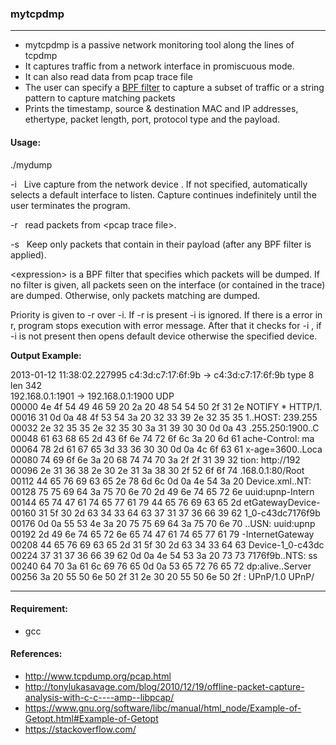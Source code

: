 ### mytcpdmp
---
* mytcpdmp is a passive network monitoring tool along the lines of tcpdmp
* It captures traffic from a network interface in promiscuous mode.
* It can also read data from pcap trace file
* The user can specify a [BPF filter](http://biot.com/capstats/bpf.html) to capture a subset of traffic or a string pattern to capture matching packets
* Prints the timestamp, source & destination MAC and IP addresses,  ethertype, packet length, port, protocol type and the payload.



#### Usage:
./mydump


-i&nbsp;&nbsp;&nbsp;Live capture from the network device <interface>. If not specified,  automatically selects a default interface to listen. Capture continues indefinitely until the user terminates the program.

-r&nbsp;&nbsp;&nbsp;read packets from <pcap trace file\>.

-s&nbsp;&nbsp;&nbsp;Keep only packets that contain <string> in their payload (after any BPF filter is applied).

<expression\> is a BPF filter that specifies which packets will be dumped. If no filter is given, all packets seen on the interface (or contained in the trace) are dumped. Otherwise, only packets matching <expression> are dumped.

Priority is given to -r over -i. If -r is present -i is ignored. If there is a error in r, program stops execution with error message. After that it checks for -i , if -i is not present then opens default device otherwise the specified device.

**Output Example:**

2013-01-12 11:38:02.227995 c4:3d:c7:17:6f:9b -> c4:3d:c7:17:6f:9b type 8 len 342  
192.168.0.1:1901 -> 192.168.0.1:1900 UDP  
00000  4e 4f 54 49 46 59 20 2a  20 48 54 54 50 2f 31 2e    NOTIFY * HTTP/1.  
00016  31 0d 0a 48 4f 53 54 3a  20 32 33 39 2e 32 35 35    1..HOST: 239.255  
00032  2e 32 35 35 2e 32 35 30  3a 31 39 30 30 0d 0a 43    .255.250:1900..C  
00048  61 63 68 65 2d 43 6f 6e  74 72 6f 6c 3a 20 6d 61    ache-Control: ma  
00064  78 2d 61 67 65 3d 33 36  30 30 0d 0a 4c 6f 63 61    x-age=3600..Loca  
00080  74 69 6f 6e 3a 20 68 74  74 70 3a 2f 2f 31 39 32    tion: http://192  
00096  2e 31 36 38 2e 30 2e 31  3a 38 30 2f 52 6f 6f 74    .168.0.1:80/Root  
00112  44 65 76 69 63 65 2e 78  6d 6c 0d 0a 4e 54 3a 20    Device.xml..NT:  
00128  75 75 69 64 3a 75 70 6e  70 2d 49 6e 74 65 72 6e    uuid:upnp-Intern  
00144  65 74 47 61 74 65 77 61  79 44 65 76 69 63 65 2d    etGatewayDevice-  
00160  31 5f 30 2d 63 34 33 64  63 37 31 37 36 66 39 62    1_0-c43dc7176f9b  
00176  0d 0a 55 53 4e 3a 20 75  75 69 64 3a 75 70 6e 70    ..USN: uuid:upnp  
00192  2d 49 6e 74 65 72 6e 65  74 47 61 74 65 77 61 79    -InternetGateway  
00208  44 65 76 69 63 65 2d 31  5f 30 2d 63 34 33 64 63    Device-1_0-c43dc  
00224  37 31 37 36 66 39 62 0d  0a 4e 54 53 3a 20 73 73    7176f9b..NTS: ss  
00240  64 70 3a 61 6c 69 76 65  0d 0a 53 65 72 76 65 72    dp:alive..Server  
00256  3a 20 55 50 6e 50 2f 31  2e 30 20 55 50 6e 50 2f    : UPnP/1.0 UPnP/  

---  

#### Requirement:
* gcc

#### References:

* http://www.tcpdump.org/pcap.html  
* http://tonylukasavage.com/blog/2010/12/19/offline-packet-capture-analysis-with-c-c----amp--libpcap/  
* https://www.gnu.org/software/libc/manual/html_node/Example-of-Getopt.html#Example-of-Getopt  
* https://stackoverflow.com/   
